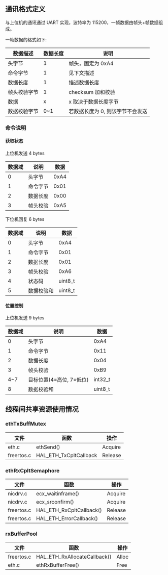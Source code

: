 ## 通讯格式定义

与上位机的通讯通过 UART 实现，波特率为 115200，一帧数据由帧头+帧数据组成。

一帧数据的格式如下:

| 数据描述     | 数据长度 | 说明                             |
| ------------ | -------- | -------------------------------- |
| 头字节       | 1        | 帧头，固定为 0xA4                |
| 命令字节     | 1        | 见下文描述                       |
| 数据长度     | 1        | 描述数据长度                     |
| 帧头校验字节 | 1        | checksum 加和校验                |
| 数据         | x        | x 取决于数据长度字节             |
| 数据校验字节 | 0~1      | 若数据长度为 0, 则该字节不会发送 |

### 命令说明

#### 获取状态

上位机发送 4 bytes

| 数据域 | 说明     | 数据 |
| ------ | -------- | ---- |
| 0      | 头字节   | 0xA4 |
| 1      | 命令字节 | 0x01 |
| 2      | 数据长度 | 0x00 |
| 3      | 帧头校验 | 0xA5 |

下位机回复 6 bytes

| 数据域 | 说明       | 数据    |
| ------ | ---------- | ------- |
| 0      | 头字节     | 0xA4    |
| 1      | 命令字节   | 0x01    |
| 2      | 数据长度   | 0x01    |
| 3      | 帧头校验   | 0xA6    |
| 4      | 状态码     | uint8_t |
| 5      | 数据校验和 | uint8_t |

#### 位置控制

上位机发送 9 bytes

| 数据域 | 说明                     | 数据    |
| ------ | ------------------------ | ------- |
| 0      | 头字节                   | 0xA4    |
| 1      | 命令字节                 | 0x11    |
| 2      | 数据长度                 | 0x04    |
| 3      | 帧头校验                 | 0xB9    |
| 4~7    | 目标位置(4=高位, 7=低位) | int32_t |
| 8      | 数据校验和               | uint8_t |

## 线程间共享资源使用情况

### ethTxBuffMutex

文件 | 函数 | 操作
--- | --- | ---
eth.c | ethSend() | Acquire
freertos.c | HAL_ETH_TxCpltCallback | Release

### ethRxCpltSemaphore

文件 | 函数 | 操作
--- | --- | ---
nicdrv.c | ecx_waitinframe() | Acquire
nicdrv.c | ecx_srconfirm() | Acquire
freertos.c | HAL_ETH_RxCpltCallback() | Release
freertos.c | HAL_ETH_ErrorCallback() | Release

### rxBufferPool

文件 | 函数 | 操作
--- | --- | ---
freertos.c | HAL_ETH_RxAllocateCallback() | Alloc
eth.c | ethRxBufferFree() | Free